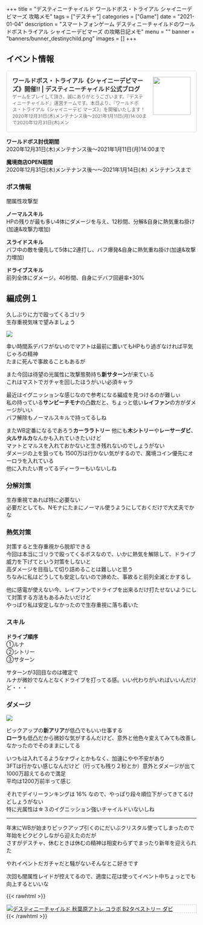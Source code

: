 +++
title = "デスティニーチャイルド ワールドボス・トライアル シャイニーデビマーズ 攻略メモ"
tags = ["デスチャ"]
categories = ["Game"]
date = "2021-01-04"
description = "スマートフォンゲーム デスティニーチャイルドのワールドボストライアル シャイニーデビマーズ の攻略日記メモ"
menu = ""
banner = "banners/bunner_destinychild.png"
images = []
+++

<!--more-->

## イベント情報
<div class="blogcardfu" style="width:auto;max-width:9999px;border:1px solid #E0E0E0;border-radius:3px;margin:10px 0;padding:15px;line-height:1.4;text-align:left;background:#FFFFFF;"><a href="http://blog.destiny-child.jp/archives/27454523.html" target="_blank" style="display:block;text-decoration:none;"><span class="blogcardfu-image" style="float:right;width:100px;padding:0 0 0 10px;margin:0 0 5px 5px;"><img src="https://images.weserv.nl/?w=100&url=ssl:livedoor.blogimg.jp/destinychild/imgs/2/b/2b92b945.jpg" width="100" style="width:100%;height:auto;max-height:100px;min-width:0;border:0 none;margin:0;"></span><br style="display:none"><span class="blogcardfu-title" style="font-size:112.5%;font-weight:700;color:#333333;margin:0 0 5px 0;">ワールドボス・トライアル《シャイニーデビマーズ》開催‼ | デスティニーチャイルド公式ブログ</span><br><span class="blogcardfu-content" style="font-size:87.5%;font-weight:400;color:#666666;">ゲームをプレイして頂き、誠にありがとうございます。『デスティニーチャイルド』運営チームです。本日より、『ワールドボス・トライアル《シャイニーデビ マーズ》』を開催いたします！2020年12月31日(木)メンテナンス後～2021年1月11日(月)14:00まで2020年12月31日(木)メン</span><br><span style="clear:both;display:block;overflow:hidden;height:0;">&nbsp;</span></a></div>

**ワールドボス討伐期間**  
2020年12月31日(木)メンテナンス後～2021年1月11日(月)14:00まで  

**魔境商店OPEN期間**  
2020年12月31日(木)メンテナンス後～～2021年1月14日(木) メンテナンスまで  

### ボス情報
闇属性攻撃型  

**ノーマルスキル**  
HPの残りが最も多い4体にダメージを与え、12秒間、分解&自身に熱気重ね掛け(加速&攻撃力増加)  

**スライドスキル**  
バフ中の敵を優先して5体に2連打し、バフ爆発&自身に熱気重ね掛け(加速&攻撃力増加)  

**ドライブスキル**  
前列全体にダメージ。40秒間、自身にデバフ回避率+30%  

## 編成例１  
久しぶりに力で殴ってくるゴリラ  
生存重視気味で望みましょう  

<img src="/images/2021/destiny-child-wb/wb17-1.png" />  

幸い時間系デバフがないのでマアトは最前に置いてもHPもり過ぎなければ平気じゃろの精神  
たまに死んで事故ることもあるが   

また今回は待望の光属性に攻撃態勢持ち**新サターン**が来ている  
これはマストでガチャを回したほうがいい必須キャラ  

最近はイグニッションな感じなので参考になる編成を見つけるのが難しぃ  
私の持っている**サンビーチモナ**の凸数だと、ちょっと低い**レイファン**の方がダメージがいい  
バフ解除もノーマルスキルで持ってるしね  

またWB定番になるであろう**カーララトリー**
他にも**木シトリー**や**レーサーダビ**、**火ルサルカ**なんかも入れていきたいけど  
マァトとマルスを入れておかないと生き残れないのでしょうがない  
ダメージの上を狙っても 1500万は行かない気がするので、魔境コイン優先にオーロラを入れている  
他に入れたい育ってるディーラーもいないしね  

### 分解対策
生存重視であれば特に必要ない  
必要だとしても、Nモナにたまにノーマル使うようにしておくだけで大丈夫でかな  

### 熱気対策
対策すると生存重視から脱却できる  
今回は本当にゴリラで殴ってくるボスなので、いかに熱気を解除して、ドライブ威力を下げてという対策をしないと  
高ダメージを目指して切り詰めることは難しいと思う  
ちなみに私はどうしても安定しないので諦めた、事故ると前列全滅とかするし  

他に感電が使えない今、レイファンでドライブを出来るだけ打たせないようにして対策する方法もあるみたいだけど  
やっぱり私は安定しなかったので生存重視に落ち着いた  

### スキル  
**ドライブ順序**  
①ルナ  
②シトリー  
③サターン  

サターンが3回目なのは確定で  
ルナが微妙でなんとなくドライブを打ってる感。いい代わりがいればいいんだけど・・・  

### ダメージ  
<img src="/images/2021/destiny-child-wb/wb17-2.png" />  

ピックアップの**新アリア**が低凸でもいい仕事する  
**ローラ**も低凸だから微妙な気がするんだけど、意外と他色々変えてみても改善しなかったのでそのままにしてる  

いつもは入れてるようなナヴィとかもなく、加速にやや不安があり  
3FTは行かない感じなんだけど（行っても残り２秒とか）意外とダメージが出て 1000万超えてるので満足  
平均は1200万前半って感じ  

それでデイリーランキングは 16% なので、やっぱり段々順位下がってきてるけどしょうがない  
特に光属性は☆３のイグニッション強いチャイルドいないしね  

---

年末にWBが始まりピックアップ引くのにだいぶクリスタル使ってしまったので  
年始をビクビクしながら迎えたのだが  
さすがデスチャ、休むときは休むの精神は相変わらずでまったり新年を迎えられた  

やれイベントだガチャだと騒がないそんなとこ好きです  

次回も闇属性レイドが控えてるので、適度に花は使ってイベント中ちょっとでも向上するといいな  

{{< rawhtml >}} 
<div style="border: dashed 1px #ccc;">
<a href="http://www.amazon.co.jp/exec/obidos/ASIN/B07H3319GX/sinokyoufu-22/ref=nosim/" name="amazletlink" target="_blank"><img src="https://images-fe.ssl-images-amazon.com/images/I/51MxXwUpZWL._SL160_.jpg" alt="デスティニーチャイルド 秋葉原アトレ コラボ B2タペストリー ダビ" style="border: none;" /></a>
</div>
{{< /rawhtml >}}
